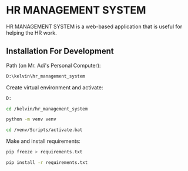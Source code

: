 # HR MANAGEMENT SYSTEM

HR MANAGEMENT SYSTEM is a web-based application that is useful for helping the HR work.

## Installation For Development

Path (on Mr. Adi's Personal Computer):

```bash
D:\kelvin\hr_management_system
```

Create virtual environment and activate:

```bash
D:

cd /kelvin/hr_management_system

python -m venv venv

cd /venv/Scripts/activate.bat
```

Make and install requirements:

```bash
pip freeze > requirements.txt

pip install -r requirements.txt
```